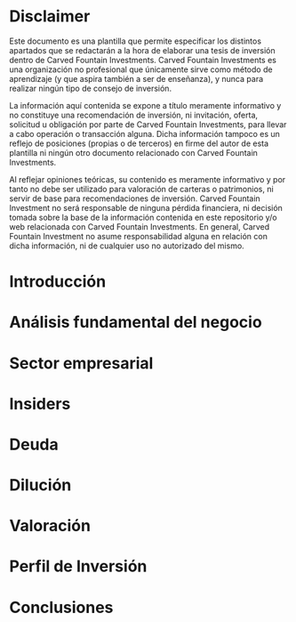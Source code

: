 # Disclaimer
Este documento es una plantilla que permite especificar los distintos apartados que se redactarán a la hora de elaborar una tesis de inversión dentro de Carved Fountain Investments.
Carved Fountain Investments es una organización no profesional que únicamente sirve como método de aprendizaje (y que aspira también a ser de enseñanza), y nunca para realizar ningún tipo de consejo de inversión.

La información aquí contenida se expone a título meramente informativo y no constituye una recomendación de inversión, ni invitación, oferta, solicitud u obligación por parte de Carved Fountain Investments, para llevar a cabo operación o transacción alguna. Dicha información tampoco es un reflejo de posiciones (propias o de terceros) en firme del autor de esta plantilla ni ningún otro documento relacionado con Carved Fountain Investments.

Al reflejar opiniones teóricas, su contenido es meramente informativo y por tanto no debe ser utilizado para valoración de carteras o patrimonios, ni servir de base para recomendaciones de inversión. Carved Fountain Investment no será responsable de ninguna pérdida financiera, ni decisión tomada sobre la base de la información contenida en este repositorio y/o web relacionada con Carved Fountain Investments. En general, Carved Fountain Investment no asume responsabilidad alguna en relación con dicha información, ni de cualquier uso no autorizado del mismo.

# Introducción

# Análisis fundamental del negocio

# Sector empresarial

# Insiders

# Deuda

# Dilución

# Valoración

# Perfil de Inversión

# Conclusiones


